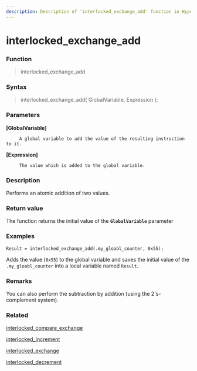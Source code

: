 ```yaml
---
description: Description of 'interlocked_exchange_add' function in HyperDbg Scripts
---
```


# interlocked\_exchange\_add

### Function

> interlocked\_exchange\_add

### Syntax

> interlocked\_exchange\_add\( GlobalVariable, Expression \);

### Parameters

**\[GlobalVariable\]**

         A global variable to add the value of the resulting instruction to it.

**\[Expression\]**

         The value which is added to the global variable.

### Description

Performs an atomic addition of two values.

### Return value

The function returns the initial value of the **`GlobalVariable`** parameter

### Examples

`Result = interlocked_exchange_add(.my_gloabl_counter, 0x55);`

Adds the value \(`0x55`\) to the global variable and saves the initial value of the `.my_gloabl_counter` into a local variable named `Result`.

### **Remarks**

You can also perform the subtraction by addition \(using the 2's-complement system\).

### Related

[interlocked\_compare\_exchange](https://docs.hyperdbg.com/commands/scripting-language/functions/interlocked/interlocked_compare_exchange)

[interlocked\_increment](https://docs.hyperdbg.com/commands/scripting-language/functions/interlocked/interlocked_increment)

[interlocked\_exchange](https://docs.hyperdbg.com/commands/scripting-language/functions/interlocked/interlocked_exchange)

[interlocked\_decrement](https://docs.hyperdbg.com/commands/scripting-language/functions/interlocked/interlocked_decrement)

